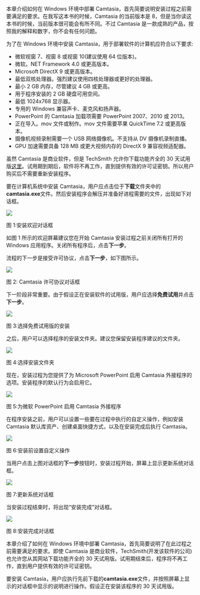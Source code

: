本章介绍如何在 Windows 环境中部署 Camtasia，首先简要说明安装过程之前需要满足的要求。在我写这本书的时候，Camtasia 的当前版本是 8，但是当你读这本书的时候，当前版本很可能会有所不同。不过 Camtasia 是一款成熟的产品，按照我的解释和数字，你不会有任何问题。

为了在 Windows 环境中安装 Camtasia，用于部署软件的计算机应符合以下要求:

*   微软视窗 7、视窗 8 或视窗 10(建议使用 64 位版本)。
*   微软。NET Framework 4.0 或更高版本。
*   Microsoft DirectX 9 或更高版本。
*   最低双核处理器。强烈建议使用四核处理器或更好的处理器。
*   最小 2 GB 内存，尽管建议 4 GB 或更高。
*   用于程序安装的 2 GB 硬盘可用空间。
*   最低 1024x768 显示器。
*   专用的 Windows 兼容声卡、麦克风和扬声器。
*   PowerPoint 的 Camtasia 加载项需要 PowerPoint 2007、2010 或 2013。
*   正在导入。mov 文件或制作。mov 文件需要苹果 QuickTime 7.2 或更高版本。
*   摄像机视频录制需要一个 USB 网络摄像机。不支持从 DV 摄像机录制直播。
*   GPU 加速需要具备 128 MB 或更大视频内存的 DirectX 9 兼容视频适配器。

虽然 Camtasia 是商业软件，但是 TechSmith 允许你下载功能齐全的 30 天试用版[这里](http://download.techsmith.com/camtasiastudio/enu/camtasia.exe)。试用期到期后，软件将不再工作，直到提供有效的许可证密钥。所以用户购买后不需要重新安装程序。

要在计算机系统中安装 Camtasia，用户应点击位于**下载**文件夹中的**camtasia.exe**文件。然后安装程序会解压并准备好进程需要的文件，出现如下对话框。

![](../images/00003.jpeg)

图 1:安装欢迎对话框

如图 1 所示的欢迎屏幕建议您在开始 Camtasia 安装过程之前关闭所有打开的 Windows 应用程序。关闭所有程序后，点击**下一步**。

流程的下一步是接受许可协议，点击**下一步**，如下图所示。

![](../images/00004.jpeg)

图 2: Camtasia 许可协议对话框

下一阶段非常重要。由于假设正在安装软件的试用版，用户应选择**免费试用**并点击**下一步**。

![](../images/00005.jpeg)

图 3:选择免费试用版的安装

之后，用户可以选择程序的安装文件夹。建议您保留安装程序建议的文件夹。

![](../images/00006.jpeg)

图 4:选择安装文件夹

现在，安装过程为您提供了为 Microsoft PowerPoint 启用 Camtasia 外接程序的选项。安装程序的默认行为会启用它。

![](../images/00007.jpeg)

图 5:为微软 PowerPoint 启用 Camtasia 外接程序

在程序安装之前，用户可以设置一些要在过程中执行的自定义操作，例如安装 Camtasia 默认库资产、创建桌面快捷方式，以及在安装完成后执行 Camtasia。

![](../images/00008.jpeg)

图 6:安装前设置自定义操作

当用户点击上图对话框的**下一步**按钮时，安装过程开始，屏幕上显示更新系统对话框。

![](../images/00009.jpeg)

图 7:更新系统对话框

当安装过程结束时，将出现“安装完成”对话框。

![](../images/00010.jpeg)

图 8:安装完成对话框

本章介绍了如何在 Windows 环境中部署 Camtasia，首先简要说明了在此过程之前需要满足的要求。即使 Camtasia 是商业软件，TechSmith(开发该软件的公司)也允许您从其网站下载功能齐全的 30 天试用版。试用期结束后，程序将不再工作，直到用户提供有效的许可证密钥。

要安装 Camtasia，用户应执行先前下载的**camtasia.exe**文件，并按照屏幕上显示的对话框中显示的说明进行操作。假设正在安装该程序的 30 天试用版。